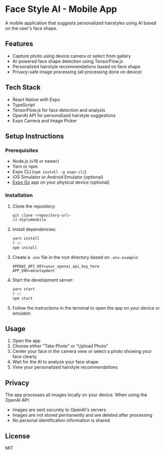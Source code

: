 # Face Style AI - Mobile App

A mobile application that suggests personalized hairstyles using AI based on the user's face shape.

## Features

- Capture photo using device camera or select from gallery
- AI-powered face shape detection using TensorFlow.js
- Personalized hairstyle recommendations based on face shape
- Privacy-safe image processing (all processing done on device)

## Tech Stack

- React Native with Expo
- TypeScript
- TensorFlow.js for face detection and analysis
- OpenAI API for personalized hairstyle suggestions
- Expo Camera and Image Picker

## Setup Instructions

### Prerequisites

- Node.js (v16 or newer)
- Yarn or npm
- Expo CLI (`npm install -g expo-cli`)
- iOS Simulator or Android Emulator (optional)
- [Expo Go](https://expo.dev/client) app on your physical device (optional)

### Installation

1. Clone the repository:
   ```bash
   git clone <repository-url>
   cd diplommobile
   ```

2. Install dependencies:
   ```bash
   yarn install
   # or
   npm install
   ```

3. Create a `.env` file in the root directory based on `.env.example`:
   ```
   OPENAI_API_KEY=your_openai_api_key_here
   APP_ENV=development
   ```

4. Start the development server:
   ```bash
   yarn start
   # or
   npm start
   ```

5. Follow the instructions in the terminal to open the app on your device or emulator.

## Usage

1. Open the app
2. Choose either "Take Photo" or "Upload Photo"
3. Center your face in the camera view or select a photo showing your face clearly
4. Wait for the AI to analyze your face shape
5. View your personalized hairstyle recommendations

## Privacy

The app processes all images locally on your device. When using the OpenAI API:
- Images are sent securely to OpenAI's servers
- Images are not stored permanently and are deleted after processing
- No personal identification information is shared

## License

MIT
